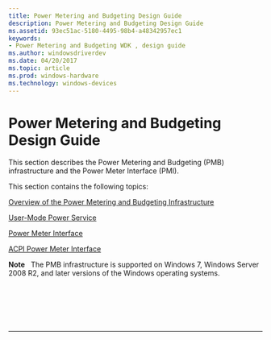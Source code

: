 ```yaml
---
title: Power Metering and Budgeting Design Guide
description: Power Metering and Budgeting Design Guide
ms.assetid: 93ec51ac-5180-4495-98b4-a48342957ec1
keywords:
- Power Metering and Budgeting WDK , design guide
ms.author: windowsdriverdev
ms.date: 04/20/2017
ms.topic: article
ms.prod: windows-hardware
ms.technology: windows-devices
---
```


# Power Metering and Budgeting Design Guide


This section describes the Power Metering and Budgeting (PMB) infrastructure and the Power Meter Interface (PMI).

This section contains the following topics:

[Overview of the Power Metering and Budgeting Infrastructure](overview-of-the-power-metering-and-budgeting-infrastructure.md)

[User-Mode Power Service](user-mode-power-service.md)

[Power Meter Interface](power-meter-interface.md)

[ACPI Power Meter Interface](acpi-power-meter-interface.md)

**Note**   The PMB infrastructure is supported on Windows 7, Windows Server 2008 R2, and later versions of the Windows operating systems.

 

 

 


--------------------


